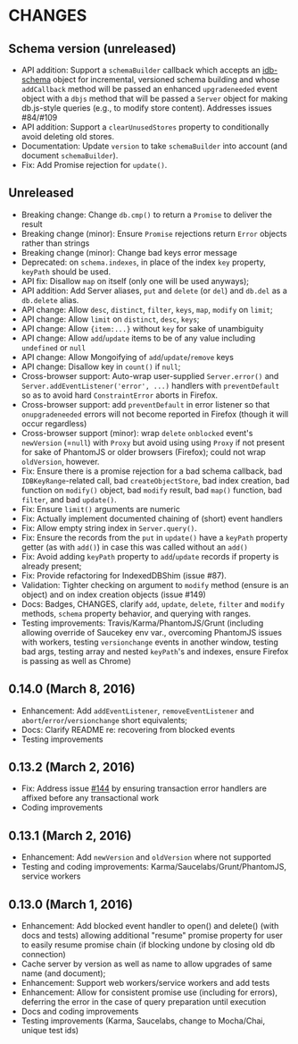 # CHANGES

## Schema version (unreleased)

- API addition: Support a `schemaBuilder` callback which accepts an
    [idb-schema](http://github.com/treojs/idb-schema) object for incremental,
    versioned schema building and whose `addCallback` method will be
    passed an enhanced `upgradeneeded` event object with a `dbjs` method
    that will be passed a `Server` object for making db.js-style queries
    (e.g., to modify store content). Addresses issues #84/#109
- API addition: Support a `clearUnusedStores` property to conditionally avoid
    deleting old stores.
- Documentation: Update `version` to take `schemaBuilder` into account
    (and document `schemaBuilder`).
- Fix: Add Promise rejection for `update()`.

## Unreleased

- Breaking change: Change `db.cmp()` to return a `Promise` to deliver
    the result
- Breaking change (minor): Ensure `Promise` rejections return `Error` objects
    rather than strings
- Breaking change (minor): Change bad keys error message
- Deprecated: on `schema.indexes`, in place of the index `key` property,
    `keyPath` should be used.
- API fix: Disallow `map` on itself (only one will be used anyways);
- API addition: Add Server aliases, `put` and `delete` (or `del`) and `db.del`
    as a `db.delete` alias.
- API change: Allow `desc`, `distinct`, `filter`, `keys`, `map`, `modify`
    on `limit`;
- API change: Allow `limit` on `distinct`, `desc`, `keys`;
- API change: Allow `{item:...}` without `key` for sake of unambiguity
- API change: Allow `add`/`update` items to be of any value including
    `undefined` or `null`
- API change: Allow Mongoifying of `add`/`update`/`remove` keys
- API change: Disallow key in `count()` if `null`;
- Cross-browser support: Auto-wrap user-supplied `Server.error()` and
    `Server.addEventListener('error', ...)` handlers with `preventDefault`
    so as to avoid hard `ConstraintError` aborts in Firefox.
- Cross-browser support: add `preventDefault` in error listener so that
    `onupgradeneeded` errors will not become reported in Firefox (though it
    will occur regardless)
- Cross-browser support (minor): wrap `delete` `onblocked` event's
    `newVersion` (=`null`) with `Proxy` but avoid using using `Proxy`
    if not present for sake of PhantomJS or older browsers (Firefox);
    could not wrap `oldVersion`, however.
- Fix: Ensure there is a promise rejection for a bad schema callback,
    bad `IDBKeyRange`-related call, bad `createObjectStore`, bad index
    creation, bad function on `modify()` object, bad `modify` result,
    bad `map()` function, bad `filter`, and bad `update()`.
- Fix: Ensure `limit()` arguments are numeric
- Fix: Actually implement documented chaining of (short) event handlers
- Fix: Allow empty string index in `Server.query()`.
- Fix: Ensure the records from the `put` in `update()` have a `keyPath`
    property getter (as with `add()`) in case this was called without
    an `add()`
- Fix: Avoid adding `keyPath` property to `add`/`update` records if property
    is already present;
- Fix: Provide refactoring for IndexedDBShim (issue #87).
- Validation: Tighter checking on argument to `modify` method (ensure is
    an object) and on index creation objects (issue #149)
- Docs: Badges, CHANGES, clarify `add`, `update`, `delete`, `filter` and
    `modify` methods, `schema` property behavior, and querying with ranges.
- Testing improvements: Travis/Karma/PhantomJS/Grunt (including allowing
    override of Saucekey env var., overcoming PhantomJS issues with workers,
    testing `versionchange` events in another window, testing bad args,
    testing array and nested `keyPath`'s and indexes, ensure Firefox is
    passing as well as Chrome)

## 0.14.0 (March 8, 2016)

- Enhancement: Add `addEventListener`, `removeEventListener` and
  `abort`/`error`/`versionchange` short equivalents;
- Docs: Clarify README re: recovering from blocked events
- Testing improvements

## 0.13.2 (March 2, 2016)

- Fix: Address issue [#144](https://github.com/aaronpowell/db.js/issues/144)
    by ensuring transaction error handlers are affixed before any
    transactional work
- Coding improvements

## 0.13.1 (March 2, 2016)

- Enhancement: Add `newVersion` and `oldVersion` where not supported
- Testing and coding improvements: Karma/Saucelabs/Grunt/PhantomJS,
    service workers

## 0.13.0 (March 1, 2016)

- Enhancement: Add blocked event handler to open() and delete() (with docs and
    tests) allowing additional "resume" promise property for user to easily
   resume promise chain (if blocking undone by closing old db connection)
- Cache server by version as well as name to allow upgrades of same name
    (and document);
- Enhancement: Support web workers/service workers and add tests
- Enhancement: Allow for consistent promise use (including for errors),
    deferring the error in the case of query preparation until execution
- Docs and coding improvements
- Testing improvements (Karma, Saucelabs, change to Mocha/Chai, unique
    test ids)
